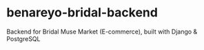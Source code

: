 # benareyo-bridal-backend
Backend for Bridal Muse Market (E-commerce), built with Django &amp; PostgreSQL
